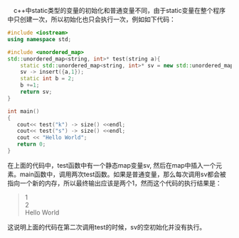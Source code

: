 &emsp;c++中static类型的变量的初始化和普通变量不同，由于static变量在整个程序中只创建一次，所以初始化也只会执行一次，例如如下代码：

```cpp
#include <iostream>
using namespace std;

#include <unordered_map>
std::unordered_map<string, int>* test(string a){
	static std::unordered_map<string, int>* sv = new std::unordered_map<string, int>();
	sv -> insert({a,1});
	static int b = 2;
	b +=1;
	return sv;
}

int main()
{
   cout<< test("k") -> size() <<endl;
   cout<< test("s") -> size() <<endl;
   cout << "Hello World";
   return 0;
}
```

在上面的代码中，test函数中有一个静态map变量sv, 然后在map中插入一个元素。main函数中，调用两次test函数。如果是普通变量，那么每次调用sv都会被指向一个新的内存，所以最终输出应该是两个1，然而这个代码的执行结果是：
>1\
2\
Hello World

这说明上面的代码在第二次调用test的时候，sv的空初始化并没有执行。